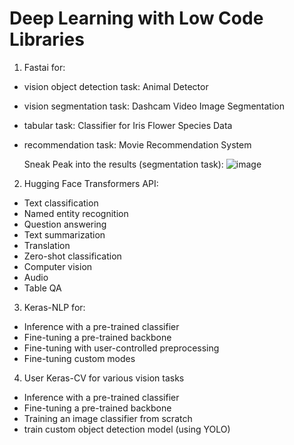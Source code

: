 # Deep Learning with Low Code Libraries

1) Fastai for:
  - vision object detection task: Animal Detector
  - vision segmentation task: Dashcam Video Image Segmentation
  - tabular task: Classifier for Iris Flower Species Data
  - recommendation task: Movie Recommendation System

    Sneak Peak into the results (segmentation task):
    ![image](https://github.com/Samarth-Sharma-G/Deep-Learning-CMPE-258/assets/107587243/64ea13eb-49aa-4d82-84c9-5368c71b533d)


2) Hugging Face Transformers API:
  - Text classification
  - Named entity recognition
  - Question answering
  - Text summarization
  - Translation
  - Zero-shot classification
  - Computer vision
  - Audio
  - Table QA

3) Keras-NLP for:
  - Inference with a pre-trained classifier
  - Fine-tuning a pre-trained backbone
  - Fine-tuning with user-controlled preprocessing
  - Fine-tuning custom modes

4) User Keras-CV for various vision tasks

  - Inference with a pre-trained classifier
  - Fine-tuning a pre-trained backbone
  - Training an image classifier from scratch
  - train custom object detection model (using YOLO)
